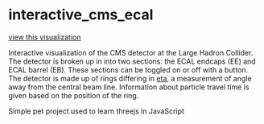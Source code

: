 # interactive_cms_ecal

[view this visualization](https://emc5ud.github.io)

Interactive visualization of the CMS detector at the Large Hadron Collider. The detector is broken up in into two sections: the ECAL endcaps (EE) and ECAL barrel (EB). These sections can be toggled on or off with a button. The detector is made up of rings differing in [eta](https://en.wikipedia.org/wiki/Pseudorapidity), a measurement of angle away from the central beam line. Information about particle travel time is given based on the position of the ring. 



Simple pet project used to learn threejs in JavaScript
